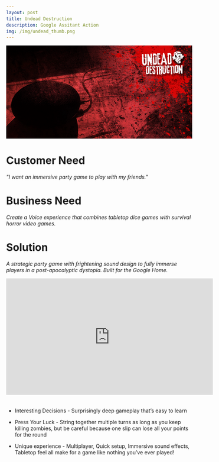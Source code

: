 ```yaml
---
layout: post
title: Undead Destruction
description: Google Assitant Action
img: /img/undead_thumb.png
---
```


<img class="img_scale" src="/img/undead_cover.png"/>

# Customer Need
*"I want an immersive party game to play with my friends."*

# Business Need
*Create a Voice experience that combines tabletop dice games with survival horror video games.*

# Solution
*A strategic party game with frightening sound design to fully immerse players in a post-apocalyptic dystopia. Built for the Google Home.*

<div class="video-container">
<iframe width="560" height="315" src="https://www.youtube.com/embed/ErsQL1hyQdY" frameborder="0" allow="accelerometer; autoplay; encrypted-media; gyroscope; picture-in-picture" allowfullscreen=""></iframe>
</div>
<br>

- Interesting Decisions - Surprisingly deep gameplay that’s easy to learn

- Press Your Luck - String together multiple turns as long as you keep killing zombies, but be careful because one slip can lose all your points for the round

- Unique experience - Multiplayer, Quick setup, Immersive sound effects, Tabletop feel all make for a game like nothing you’ve ever played!




